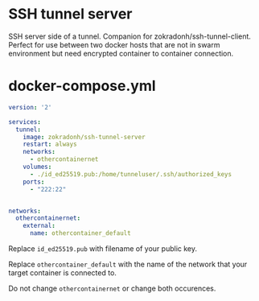 # SSH tunnel server

SSH server side of a tunnel. Companion for zokradonh/ssh-tunnel-client.
Perfect for use between two docker hosts that are not in swarm environment but need encrypted container to container connection.

docker-compose.yml
=======

```YAML
version: '2'

services:
  tunnel:
    image: zokradonh/ssh-tunnel-server
    restart: always
    networks:
      - othercontainernet
    volumes:
      - ./id_ed25519.pub:/home/tunneluser/.ssh/authorized_keys
    ports:
      - "222:22"


networks:
  othercontainernet:
    external:
      name: othercontainer_default
```
Replace `id_ed25519.pub` with filename of your public key.

Replace `othercontainer_default` with the name of the network that your target container is connected to.

Do not change `othercontainernet` or change both occurences.